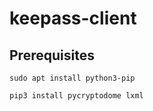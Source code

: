 # keepass-client

## Prerequisites
```
sudo apt install python3-pip
```

```
pip3 install pycryptodome lxml
```
